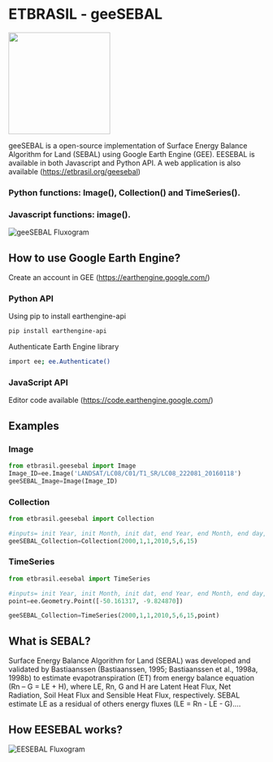 # ETBRASIL - geeSEBAL
<img src="https://github.com/et-brasil/EESEBAL/blob/master/Images/eeSEBAL_logo_update_cut.png?raw=true" width="200">


geeSEBAL is a open-source implementation of Surface Energy Balance Algorithm for Land (SEBAL) using Google Earth Engine (GEE). EESEBAL is available in both Javascript and Python API.
A web application is also available (https://etbrasil.org/geesebal)

### Python functions: Image(), Collection() and TimeSeries().
### Javascript functions: image().

![geeSEBAL Fluxogram](../master/Images/ilustration.png?raw=true )


## How to use Google Earth Engine?
Create an account in GEE (https://earthengine.google.com/)
 
### Python API

Using pip to install earthengine-api

```bash
pip install earthengine-api
```
Authenticate Earth Engine library
```bash
import ee; ee.Authenticate()
```
### JavaScript API

Editor code available (https://code.earthengine.google.com/)

## Examples
### Image
```python
from etbrasil.geesebal import Image
Image_ID=ee.Image('LANDSAT/LC08/C01/T1_SR/LC08_222081_20160118')
geeSEBAL_Image=Image(Image_ID)

```
### Collection
```python
from etbrasil.geesebal import Collection

#inputs= init Year, init Month, init dat, end Year, end Month, end day, Cloud Cover
geeSEBAL_Collection=Collection(2000,1,1,2010,5,6,15)
```
### TimeSeries
```python
from etbrasil.eesebal import TimeSeries

#inputs= init Year, init Month, init dat, end Year, end Month, end day, Cloud Cover,ee.Geometry.Point
point=ee.Geometry.Point([-50.161317, -9.824870])

geeSEBAL_Collection=TimeSeries(2000,1,1,2010,5,6,15,point)
```

## What is SEBAL?

Surface Energy Balance Algorithm for Land (SEBAL) was developed and validated by Bastiaanssen (Bastiaanssen, 1995; Bastiaanssen et al., 1998a, 1998b) to 
estimate evapotranspiration (ET) from energy balance equation (Rn – G = LE + H), where LE, Rn, G and H are Latent Heat Flux, Net Radiation, Soil Heat Flux and Sensible Heat Flux, respectively.
SEBAL estimate LE as a residual of others energy fluxes (LE = Rn - LE - G)....

## How EESEBAL works?
![EESEBAL Fluxogram](../master/Images/Fluxogram.png?raw=true)
